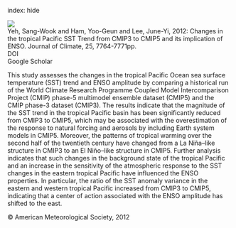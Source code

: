 index: hide

<div class="Citation">
    <div class="Citation-thumb CitationThumb-linked"  data-href="https://doi.org/10.1175/jcli-d-12-00304.1">
      <img src="https://static.claimspace.cloud/climate-study-static/refs/thumbs/14/Yeh_et_al_2012-thumb.png" />
    </div>

  <div class="Citation-body">
    <div class="Citation-text">Yeh, Sang-Wook and Ham, Yoo-Geun and Lee, June-Yi, 2012: Changes in the tropical Pacific SST Trend from CMIP3 to CMIP5 and its implication of ENSO. <span class="Article-journal">Journal of Climate, </span><span class="Article-volume">25, </span>7764-7771pp.</div>
    <div class="Citation-links">
      <div class="CitationLink" data-href="https://doi.org/10.1175/jcli-d-12-00304.1">
        <div class="CitationLink-icon CitationLink-Doi"></div>
        <div class="CitationLink-text">DOI</div>
      </div>
      <div class="CitationLink" data-href="https://scholar.google.com/scholar?q=10.1175/jcli-d-12-00304.1">
        <div class="CitationLink-icon CitationLink-Scholar"></div>
        <div class="CitationLink-text">Google Scholar</div>
      </div>
    </div>
  </div>
</div>

This study assesses the changes in the tropical Pacific Ocean sea surface temperature (SST) trend and ENSO amplitude by comparing a historical run of the World Climate Research Programme Coupled Model Intercomparison Project (CMIP) phase-5 multimodel ensemble dataset (CMIP5) and the CMIP phase-3 dataset (CMIP3). The results indicate that the magnitude of the SST trend in the tropical Pacific basin has been significantly reduced from CMIP3 to CMIP5, which may be associated with the overestimation of the response to natural forcing and aerosols by including Earth system models in CMIP5. Moreover, the patterns of tropical warming over the second half of the twentieth century have changed from a La Niña–like structure in CMIP3 to an El Niño–like structure in CMIP5. Further analysis indicates that such changes in the background state of the tropical Pacific and an increase in the sensitivity of the atmospheric response to the SST changes in the eastern tropical Pacific have influenced the ENSO properties. In particular, the ratio of the SST anomaly variance in the eastern and western tropical Pacific increased from CMIP3 to CMIP5, indicating that a center of action associated with the ENSO amplitude has shifted to the east.

<div class="Citation-copy">
&copy; American Meteorological Society, 2012
</div>